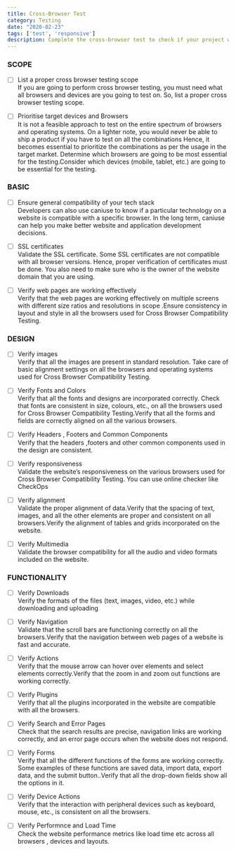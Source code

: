 ```yaml
---
title: Cross-Browser Test 
category: Testing	
date: "2020-02-23"
tags: ['test', 'responsive']
description: Complete the cross-browser test to check if your project works correctly in different types of devices and browsers.
---
```


### SCOPE

- [ ] List a proper cross browser testing scope  
If you are going to perform cross browser testing, you must need what all browsers and devices are you going to test on. So, list a proper cross browser testing scope.

- [ ] Prioritise target devices and Browsers  
It is not a feasible approach to test on the entire spectrum of browsers and operating systems. On a lighter note, you would never be able to ship a product if you have to test on all the combinations 
Hence, it becomes essential to prioritize the combinations as per the usage in the target market.
Determine which browsers are going to be most essential for the testing.Consider which devices (mobile, tablet, etc.) are going to be essential for the testing.

### BASIC

- [ ] Ensure general compatibility of your tech stack  
Developers can also use caniuse to know if a particular technology on a website is compatible with a specific browser. In the long term, caniuse can help you make better website and application development decisions. 

- [ ] SSL certificates  
Validate the SSL certificate. Some SSL certificates are not compatible with all browser versions. Hence, proper verification of certificates must be done. You also need to make sure who is the owner of the website domain that you are using.


- [ ] Verify web pages are working effectively  
Verify that the web pages are working effectively on multiple screens with different size ratios and resolutions in scope .Ensure  consistency in layout and style in all the browsers used for Cross Browser Compatibility Testing.

### DESIGN

- [ ] Verify images  
Verify that all the images are present in standard resolution. Take care of basic alignment settings on all the browsers and operating systems used for Cross Browser Compatibility Testing.

- [ ] Verify Fonts and Colors  
Verify that all the fonts and designs are incorporated correctly. Check that fonts are consistent in size, colours, etc., on all the browsers used for Cross Browser Compatibility Testing.Verify that all the forms and fields are correctly aligned on all the various browsers.

- [ ] Verify Headers , Footers and Common Components    
Verify that the headers ,footers and other common components used in the design  are consistent.


- [ ] Verify responsiveness  
Validate the website’s responsiveness on the various browsers used for Cross Browser Compatibility Testing.
You can use online checker like CheckOps 


- [ ] Verify alignment  
Validate the proper alignment of data.Verify that the spacing of text, images, and all the other elements are proper and consistent on all browsers.Verify the alignment of tables and grids incorporated on the website.

- [ ] Verify Multimedia  
Validate the browser compatibility for all the audio and video formats included on the website.


### FUNCTIONALITY 

- [ ] Verify Downloads   
Verify the formats of the files (text, images, video, etc.) while downloading and uploading

- [ ] Verify Navigation  
Validate that the scroll bars are functioning correctly on all the browsers.Verify that the navigation between web pages of a website is fast and accurate.

- [ ] Verify Actions  
Verify that the mouse arrow can hover over elements and select elements correctly.Verify that the zoom in and zoom out functions are working correctly.

- [ ] Verify Plugins  
Verify that all the plugins incorporated in the website are compatible with all the browsers.  


- [ ] Verify Search and Error Pages   
Check that the search results are precise, navigation links are working correctly, and an error page occurs when the website does not respond.

- [ ] Verify Forms  
Verify that all the different functions of the forms are working correctly. Some examples of these functions are saved data, import data, export data, and the submit button..Verify that all the drop-down fields show all the options in it.

- [ ] Verify Device Actions    
Verify that the interaction with peripheral devices such as keyboard, mouse, etc., is consistent on all the browsers.

- [ ] Verify Performnce and Load Time   
Check the website performance metrics like load time etc across all browsers , devices and layouts.





